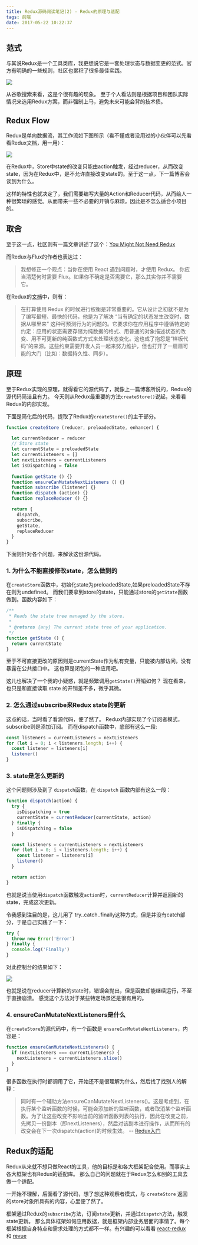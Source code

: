 ```yaml
---
title: Redux源码阅读笔记(2) - Redux的原理与适配
tags: 前端
date: 2017-05-22 10:22:37
---
```


<!--**QAQ,咩咩同学今天生病了……很难受，没有动力写下去了，本系列暂时停更，恢复时间待定 2017.05.23 **-->
<!-- 嗯，咩咩同学今天退烧了，很开心，继续更新 2017.05.24-->
## 范式

与其说Redux是一个工具类库，我更想说它是一套处理状态与数据变更的范式。官方有明确的一些规则，社区也累积了很多最佳实践。

![](https://cdn.lxxyx.cn/2018-03-26-085555.jpg)

从谷歌搜索来看，这是个很有趣的现象。
至于个人看法则是根据项目和团队实际情况来选用Redux方案，而非强制上马，避免未来可能会背的技术债。

## Redux Flow

Redux是单向数据流，其工作流如下图所示（看不懂或者没用过的小伙伴可以先看看Redux文档，用一用）：

![](https://cdn.lxxyx.cn/2018-03-26-085556.jpg)

在Redux中，Store中state的改变只能由action触发，经过reducer，从而改变state，因为在Redux中，是不允许直接改变state的。至于这一点，下一篇博客会谈到为什么。

这样的特性也就决定了，我们需要编写大量的Action和Reducer代码，从而给人一种很繁琐的感觉。从而带来一些不必要的开销与麻烦。因此是不怎么适合小项目的。

## 取舍

至于这一点，社区则有一篇文章讲述了这个：[You Might Not Need Redux](https://medium.com/@dan_abramov/you-might-not-need-redux-be46360cf367)

而Redux与Flux的作者也表达过：
> 我想修正一个观点：当你在使用 React 遇到问题时，才使用 Redux。
> 你应当清楚何时需要 Flux。如果你不确定是否需要它，那么其实你并不需要它。

在Redux的[文档](http://cn.redux.js.org/docs/faq/General.html)中，则有：

> 在打算使用 Redux 的时候进行权衡是非常重要的。它从设计之初就不是为了编写最短、最快的代码，他是为了解决 “当有确定的状态发生改变时，数据从哪里来” 这种可预测行为的问题的。它要求你在应用程序中遵循特定的约定：应用的状态需要存储为纯数据的格式、用普通的对象描述状态的改变、用不可更新的纯函数式方式来处理状态变化。这也成了抱怨是“样板代码”的来源。这些约束需要开发人员一起来努力维护，但也打开了一扇扇可能的大门（比如：数据持久性、同步）。

## 原理

至于Redux实现的原理，就得看它的源代码了，就像上一篇博客所说的，Redux的源代码简洁且有力。
今天则从Redux最重要的方法`createStore()`说起，来看看Redux的内部实现。

下面是简化后的代码，提取了Redux的`createStore()`的主干部分。

```javascript
function createStore (reducer, preloadedState, enhancer) {

  let currentReducer = reducer
  // Store state
  let currentState = preloadedState
  let currentListeners = []
  let nextListeners = currentListeners
  let isDispatching = false
  
  function getState () {}
  function ensureCanMutateNextListeners () {}
  function subscribe (listener) {}
  function dispatch (action) {}
  function replaceReducer () {}

  return {
    dispatch,
    subscribe,
    getState,
    replaceReducer
  }
}
```

下面则针对各个问题，来解读这份源代码。

### 1. 为什么不能直接修改state，怎么做到的

在`createStore`函数中，初始化state为preloadedState,如果preloadedState不存在则为undefined。
而我们要拿到store的state，只能通过store的`getState`函数做到。函数内容如下：

```javascript
/**
 * Reads the state tree managed by the store.
 *
 * @returns {any} The current state tree of your application.
 */
function getState () {
  return currentState
}
```

至于不可直接更改的原因则是currentState作为私有变量，只能被内部访问，没有暴露在公共接口中。
这也算是闭包的一种应用吧。

这儿也解决了一个我的小疑惑，就是频繁调用`getState()`开销如何？
现在看来，也只是和直接读取 state 的开销差不多，微乎其微。

### 2. 怎么通过subscribe来Redux state的更新

这点的话，当时看了看源代码，便了然了。
Redux内部实现了个订阅者模式，subscribe则是添加订阅。
而在dispatch函数中，底部有这么一段:

```javascript
const listeners = currentListeners = nextListeners
for (let i = 0; i < listeners.length; i++) {
  const listener = listeners[i]
  listener()
}
```

### 3. state是怎么更新的

这个问题则涉及到了 `dispatch`函数，在 `dispatch` 函数内部有这么一段：

```javascript
function dispatch(action) {
  try {
    isDispatching = true
    currentState = currentReducer(currentState, action)
  } finally {
    isDispatching = false
  }

  const listeners = currentListeners = nextListeners
  for (let i = 0; i < listeners.length; i++) {
    const listener = listeners[i]
    listener()
  }

  return action
}
```

也就是说当使用`dispatch`函数触发`action`时，`currentReducer`计算并返回新的state，完成这次更新。

令我感到注目的是，这儿用了 try..catch..finally这种方式，但是并没有catch部分，于是自己实践了一下：

```javascript
try {
  throw new Error('Error')
} finally {
  console.log('Finally')
}
```

对此控制台的结果如下：

![](https://cdn.lxxyx.cn/2018-03-26-085558.jpg)

也就是说在reducer计算新的state时，错误会抛出，但是函数却能继续运行，不至于直接崩溃。
感觉这个方法对于某些特定场景还是很有用的。

### 4. ensureCanMutateNextListeners是什么

在`createStore`的源代码中，有一个函数是 `ensureCanMutateNextListeners`，内容是：

```javascript
function ensureCanMutateNextListeners() {
  if (nextListeners === currentListeners) {
    nextListeners = currentListeners.slice()
  }
}
```

很多函数在执行时都调用了它，开始还不是很理解为什么，然后找了找别人的解释：

> 同时有一个辅助方法ensureCanMutateNextListeners()。这是考虑到，在执行某个监听函数的时候，可能会添加新的监听函数，或者取消某个监听函数。为了让这些改变不影响当前的监听函数列表的执行，因此在改变之前，先拷贝一份副本（即nextListeners），然后对该副本进行操作，从而所有的改变会在下一次dispatch(action)的时候生效。 -- [Redux入门](http://syaning.com/2016/03/23/redux-start/)

## Redux的适配

Redux从来就不想只做React的工具，他的目标是和各大框架配合使用。而事实上各大框架也有Redux的适配库。
那么自己的问题就在于Redux怎么和别的工具去做一个适配。

一开始不理解，后面看了源代码，想了想这种观察者模式，与 `createStore` 返回的store对象所具有的内容，心里便了然了。

框架通过Redux的`subscribe`方法，订阅`state`更新，并通过`dispatch`方法，触发state更新。
那么具体框架如何应用数据，就是框架内部业务层面的事情了。每个框架根据自身特点和需求处理的方式都不一样。有兴趣的可以看看 [react-redux](https://github.com/reactjs/react-redux) 和 [revue](https://github.com/revue/revue)
